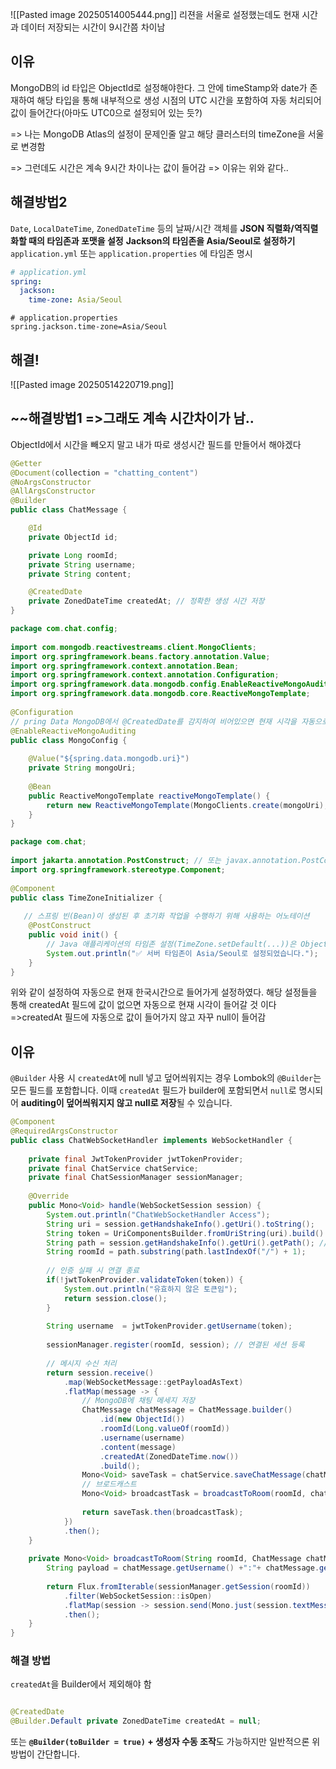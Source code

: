 ![[Pasted image 20250514005444.png]]
리젼을 서울로 설정했는데도 현재 시간과 데이터 저장되는 시간이 9시간쯤 차이남

## 이유
MongoDB의 id 타입은 ObjectId로 설정해야한다. 그 안에 timeStamp와 date가 존재하여 해당 타입을 통해 내부적으로 생성 시점의 UTC 시간을 포함하여 자동 처리되어 값이 들어간다(아마도 UTC0으로 설정되어 있는 듯?)

=> 나는 MongoDB Atlas의 설정이 문제인줄 알고 해당 클러스터의 timeZone을 서울로 변경함

=> 그런데도 시간은 계속 9시간 차이나는 값이 들어감 => 이유는 위와 같다..



## 해결방법2
 `Date`, `LocalDateTime`, `ZonedDateTime` 등의 날짜/시간 객체를 **JSON 직렬화/역직렬화할 때의 타임존과 포맷을 설정**
 **Jackson의 타임존을 Asia/Seoul로 설정하기**
`application.yml` 또는 `application.properties` 에 타임존 명시

```yaml
# application.yml
spring:
  jackson:
    time-zone: Asia/Seoul
```

```
# application.properties
spring.jackson.time-zone=Asia/Seoul
```


## 해결!
![[Pasted image 20250514220719.png]]













## ~~해결방법1 =>그래도 계속 시간차이가 남..
ObjectId에서 시간을 빼오지 말고 내가 따로 생성시간 필드를 만들어서 해야겠다
```java
@Getter
@Document(collection = "chatting_content")
@NoArgsConstructor
@AllArgsConstructor
@Builder
public class ChatMessage {

    @Id
    private ObjectId id;

    private Long roomId;
    private String username;
    private String content;

    @CreatedDate
    private ZonedDateTime createdAt; // 정확한 생성 시간 저장
}
```

```java
package com.chat.config;  
  
import com.mongodb.reactivestreams.client.MongoClients;  
import org.springframework.beans.factory.annotation.Value;  
import org.springframework.context.annotation.Bean;  
import org.springframework.context.annotation.Configuration;  
import org.springframework.data.mongodb.config.EnableReactiveMongoAuditing;  
import org.springframework.data.mongodb.core.ReactiveMongoTemplate;  
  
@Configuration  
// pring Data MongoDB에서 @CreatedDate를 감지하여 비어있으면 현재 시각을 자동으로 넣기 위해 아래와 같이 감사(Auditing) 기능을 활성화  
@EnableReactiveMongoAuditing  
public class MongoConfig {  
  
    @Value("${spring.data.mongodb.uri}")  
    private String mongoUri;  
  
    @Bean  
    public ReactiveMongoTemplate reactiveMongoTemplate() {  
        return new ReactiveMongoTemplate(MongoClients.create(mongoUri), "chat");  
    }  
}
```
```java
package com.chat;  
  
import jakarta.annotation.PostConstruct; // 또는 javax.annotation.PostConstructimport java.util.TimeZone;  
import org.springframework.stereotype.Component;  
  
@Component  
public class TimeZoneInitializer {  
  
   // 스프링 빈(Bean)이 생성된 후 초기화 작업을 수행하기 위해 사용하는 어노테이션  
    @PostConstruct  
    public void init() {  
        // Java 애플리케이션의 타임존 설정(TimeZone.setDefault(...))은 ObjectId 생성 시점이나 내부 값에는 영향을 주지 x        TimeZone.setDefault(TimeZone.getTimeZone("Asia/Seoul"));  
        System.out.println("✅ 서버 타임존이 Asia/Seoul로 설정되었습니다.");  
    }  
}
```
위와 같이 설정하여 자동으로 현재 한국시간으로 들어가게 설정하였다.
해당 설정들을 통해 createdAt 필드에 값이 없으면 자동으로 현재 시각이 들어갈 것 이다
=>createdAt 필드에 자동으로 값이 들어가지 않고 자꾸 null이 들어감


## 이유
`@Builder` 사용 시 `createdAt`에 null 넣고 덮어씌워지는 경우
Lombok의 `@Builder`는 모든 필드를 포함합니다. 이때 `createdAt` 필드가 builder에 포함되면서 `null`로 명시되어 **auditing이 덮어씌워지지 않고 null로 저장**될 수 있습니다.

```java
@Component  
@RequiredArgsConstructor  
public class ChatWebSocketHandler implements WebSocketHandler {  
  
    private final JwtTokenProvider jwtTokenProvider;  
    private final ChatService chatService;  
    private final ChatSessionManager sessionManager;  
  
    @Override  
    public Mono<Void> handle(WebSocketSession session) {  
        System.out.println("ChatWebSocketHandler Access");  
        String uri = session.getHandshakeInfo().getUri().toString();  
        String token = UriComponentsBuilder.fromUriString(uri).build().getQueryParams().getFirst("token");  
        String path = session.getHandshakeInfo().getUri().getPath(); // 예: /ws/chat/room123  
        String roomId = path.substring(path.lastIndexOf("/") + 1);  
  
        // 인증 실패 시 연결 종료  
        if(!jwtTokenProvider.validateToken(token)) {  
            System.out.println("유효하지 않은 토큰임");  
            return session.close();  
        }  
  
        String username  = jwtTokenProvider.getUsername(token);  
  
        sessionManager.register(roomId, session); // 연결된 세션 등록  
  
        // 메시지 수신 처리  
        return session.receive()  
            .map(WebSocketMessage::getPayloadAsText)  
            .flatMap(message -> {  
                // MongoDB에 채팅 메세지 저장  
                ChatMessage chatMessage = ChatMessage.builder()  
                    .id(new ObjectId())  
                    .roomId(Long.valueOf(roomId))  
                    .username(username)  
                    .content(message)  
                    .createdAt(ZonedDateTime.now())  
                    .build();  
                Mono<Void> saveTask = chatService.saveChatMessage(chatMessage);  
                // 브로드캐스트  
                Mono<Void> broadcastTask = broadcastToRoom(roomId, chatMessage);  
  
                return saveTask.then(broadcastTask);  
            })  
            .then();  
    }  
  
    private Mono<Void> broadcastToRoom(String roomId, ChatMessage chatMessage) {  
        String payload = chatMessage.getUsername() +":"+ chatMessage.getContent();  
  
        return Flux.fromIterable(sessionManager.getSession(roomId))  
            .filter(WebSocketSession::isOpen)  
            .flatMap(session -> session.send(Mono.just(session.textMessage(payload))))  
            .then();  
    }  
}
```

### 해결 방법
`createdAt`을 Builder에서 제외해야 함

```java

@CreatedDate 
@Builder.Default private ZonedDateTime createdAt = null;

```

또는 **`@Builder(toBuilder = true)` + 생성자 수동 조작**도 가능하지만 일반적으론 위 방법이 간단합니다.